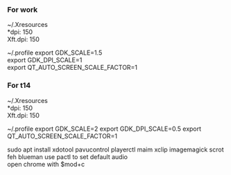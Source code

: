 ### For work
~/.Xresources  
*dpi: 150  
Xft.dpi: 150  

~/.profile
export GDK_SCALE=1.5  
export GDK_DPI_SCALE=1  
export QT_AUTO_SCREEN_SCALE_FACTOR=1  

### For t14

~/.Xresources  
*dpi: 150  
Xft.dpi: 150  

~/.profile
export GDK_SCALE=2
export GDK_DPI_SCALE=0.5
export QT_AUTO_SCREEN_SCALE_FACTOR=1 


sudo apt install xdotool pavucontrol playerctl maim xclip imagemagick scrot feh blueman
use pactl to set default audio  
open chrome with $mod+c  

